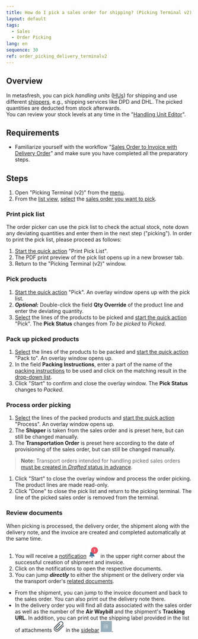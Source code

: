```yaml
---
title: How do I pick a sales order for shipping? (Picking Terminal v2)
layout: default
tags:
  - Sales
  - Order Picking
lang: en
sequence: 30
ref: order_picking_delivery_terminalv2
---
```


## Overview
In metasfresh, you can pick *handling units* ([HUs](Handling_Unit_System)) for shipping and use different [shippers](Shipper_configuration), e.g., shipping services like DPD and DHL. The picked quantities are deducted from stock afterwards.<br>
You can review your stock levels at any time in the "[Handling Unit Editor](Menu)".

## Requirements
- Familiarize yourself with the workflow "[Sales Order to Invoice with Delivery Order](Workflow_SalesOrder_to_Invoice_with_delivery)" and make sure you have completed all the preparatory steps.

## Steps
1. Open "Picking Terminal (v2)" from the [menu](Menu).
1. From the [list view](ViewModes#list-view), [select](RecordSelection) the [sales order you want to pick](Sales_order_with_shipper).

### Print pick list
The order picker can use the pick list to check the actual stock, note down any deviating quantities and enter them in the next step ("picking"). In order to print the pick list, please proceed as follows:

1. [Start the quick action](StartAction#quick-actions) "Print Pick List".
1. The PDF print preview of the pick list opens up in a new browser tab.
1. Return to the "Picking Terminal (v2)" window.

### Pick products
1. [Start the quick action](StartAction#quick-actions) "Pick". An overlay window opens up with the pick list.
1. ***Optional:*** Double-click the field **Qty Override** of the product line and enter the deviating quantity.
1. [Select](RecordSelection) the lines of the products to be picked and [start the quick action](StartAction#quick-actions) "Pick". The **Pick Status** changes from *To be picked* to *Picked*.

### Pack up picked products
1. [Select](RecordSelection) the lines of the products to be packed and [start the quick action](StartAction#quick-actions) "Pack to". An overlay window opens up.
1. In the field **Packing Instructions**, enter a part of the name of the [packing instructions](Create_packing_instructions) to be used and click on the matching result in the <a href="Keyboard_shortcuts_reference#dropdown" title="Dynamic Search Box (Autocompletion)">drop-down list</a>.
1. Click "Start" to confirm and close the overlay window. The **Pick Status** changes to *Packed*.

### Process order picking
1. [Select](RecordSelection) the lines of the packed products and [start the quick action](StartAction#quick-actions) "Process". An overlay window opens up.
1. The **Shipper** is taken from the sales order and is preset here, but can still be changed manually.
1. The **Transportation Order** is preset here according to the date of provisioning of the sales order, but can still be changed manually.
 >**Note:** Transport orders intended for handling picked sales orders [must be created in *Drafted* status in advance](Create_transport_order).

1. Click "Start" to close the overlay window and process the order picking. The product lines are made read-only.
1. Click "Done" to close the pick list and return to the picking terminal. The line of the picked sales order is removed from the terminal.

### Review documents
When picking is processed, the delivery order, the shipment along with the delivery note, and the invoice are created and completed automatically at the same time.

1. You will receive a [notification](Notification_types) ![](assets/NotificationBell_WebUI.png) in the upper right corner about the successful creation of shipment and invoice.
1. Click on the notifications to open the respective documents.
1. You can jump ***directly*** to either the shipment or the delivery order via the transport order's [related documents](JumptoviaSidebar).
  - From the shipment, you can jump to the invoice document and back to the sales order. You can also print out the delivery note there.
  - In the delivery order you will find all data associated with the sales order as well as the number of the **Air Waybill** and the shipment's **Tracking URL**. In addition, you can print out the shipping label provided in the list of attachments ![](assets/Attachment_clip.png) in the [sidebar](JumptoviaSidebar) ![](assets/Sidebar_Icon_WebUI.png).
